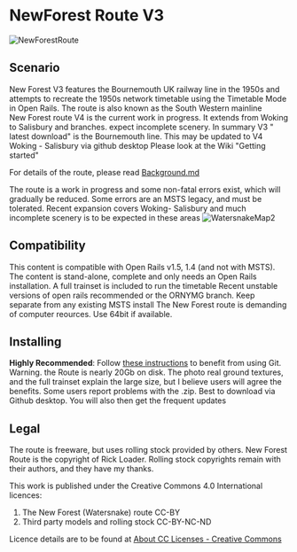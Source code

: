# NewForest Route V3
![NewForestRoute](NfGit.jpg)

## Scenario

New Forest V3 features the Bournemouth UK railway line in the 1950s and attempts to recreate the 1950s network timetable using the Timetable Mode in Open Rails. The route is also known as the South Western mainline  
New Forest route V4 is the current work in progress. It extends from Woking to Salisbury and branches. expect incomplete scenery. In summary V3 " latest download" is the Bournemouth line. This may be updated to V4 Woking - Salisbury  via github desktop
Please look at the Wiki "Getting started"

For details of the route, please read [Background.md](Background.md)

The route is a work in progress and some non-fatal errors exist, which will gradually be reduced. Some errors are an MSTS legacy, and must be tolerated.
Recent expansion covers Woking- Salisbury and much incomplete scenery is to be expected in these areas
![WatersnakeMap2](https://github.com/rickloader/NewForestRouteV3/assets/57818551/92afc9fc-3b4e-4981-b16c-c29637fb4783)

## Compatibility

This content is compatible with Open Rails v1.5, 1.4  (and not with MSTS). The content is stand-alone, complete and only needs an Open Rails installation. A full trainset is included to run the timetable
Recent unstable versions of open rails recommended or the ORNYMG branch. Keep separate from any existing MSTS install
The New Forest route is demanding of computer reources. Use 64bit if available.

## Installing

**Highly Recommended**: Follow [these instructions](https://www.dropbox.com/s/gh2f2pko4f1houj/Using%20routes%20published%20on%20GitHub%20v2.pdf?dl=0) to benefit from using Git.
Warning. the Route is nearly 20Gb on disk. The photo real ground textures, and the full trainset explain the large size, but I believe users will agree the benefits.
Some users report problems with the .zip. Best to download via Github desktop. You will also then get the frequent updates



## Legal

The route is freeware, but uses rolling stock provided by others. 
New Forest Route is the copyright of Rick Loader.
Rolling stock copyrights remain with their authors, and they have my thanks.

This work is published under the Creative Commons 4.0 International licences: 

1. The New Forest (Watersnake) route CC-BY 
2. Third party models and rolling stock CC-BY-NC-ND

Licence details are to be found at [About CC Licenses - Creative Commons](https://creativecommons.org/about/cclicenses/)
